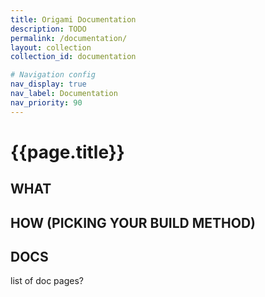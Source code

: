 ```yaml
---
title: Origami Documentation
description: TODO
permalink: /documentation/
layout: collection
collection_id: documentation

# Navigation config
nav_display: true
nav_label: Documentation
nav_priority: 90
---
```



# {{page.title}}

## WHAT
## HOW (PICKING YOUR BUILD METHOD)
## DOCS
list of doc pages?
